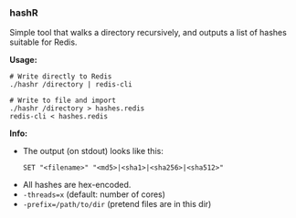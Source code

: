 ### hashR

Simple tool that walks a directory recursively,
and outputs a list of hashes suitable for Redis.

**Usage:**
```
# Write directly to Redis
./hashr /directory | redis-cli

# Write to file and import
./hashr /directory > hashes.redis
redis-cli < hashes.redis
```

**Info:**

* The output (on stdout) looks like this:
  ```
  SET "<filename>" "<md5>|<sha1>|<sha256>|<sha512>"
  ```
* All hashes are hex-encoded.
* `-threads=x` (default: number of cores)
* `-prefix=/path/to/dir` (pretend files are in this dir)
